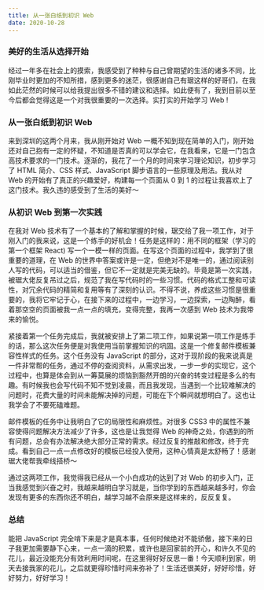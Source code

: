 ```yaml
---
title: 从一张白纸到初识 Web
date: 2020-10-28
---
```


### 美好的生活从选择开始

经过一年多在社会上的摸索，我感受到了种种与自己曾期望的生活的诸多不同，比刚毕业时更加的不知所措，感到更多的迷茫，很感谢自己有琚这样的好哥们，在我如此茫然的时候可以给我提出很多不错的建议和选择。如此便有了，我到目前以至今后都会觉得这是一个对我很重要的一次选择。实打实的开始学习 Web !

### 从一张白纸到初识 Web

来到深圳的这两个月来，我从刚开始对 Web 一概不知到现在简单的入门，刚开始还对自己抱有一定的怀疑，不知道是否真的可以学会它，在我看来，它是一门包含高技术要求的一门技术。逐渐的，我花了一个月的时间来学习理论知识，初步学习了 HTML 简介、CSS 样式、JavaScript 脚步语言的一些原理及用法。我从对 Web 的开始有了真正的兴趣爱好，构建每一个页面从 0 到 1 的过程让我喜欢上了这门技术。我久违的感受到了生活的美好～

### 从初识 Web 到第一次实践

在我对 Web 技术有了一个基本的了解和掌握的时候，琚交给了我一项工作，对于刚入门的我来说，这是一个练手的好机会！任务是这样的：用不同的框架（学习的第一个框架 React) 写一个一模一样的页面。在写这个页面的过程中，我学到了很重要的道理，在 Web 的世界中答案或许是一定，但绝对不是唯一的，通过阅读别人写的代码，可以适当的借鉴，但它不一定就是完美无缺的。毕竟是第一次实践，被琚大佬反复吊过之后，规范了我在写代码时的一些习惯。代码的格式工整和可读性，对冗余代码的精简和复用等有了深刻的认识。不得不说，养成这些习惯是很重要的，我将它牢记于心，在接下来的过程中，一边学习，一边探索，一边陶醉，看着那空空的页面被我一点一点的填充，变得完整，我再一次感到 Web 技术为我带来的愉悦。

紧接着第一个任务完成后，我就被安排上了第二项工作，如果说第一项工作是练手的话，那么这次任务便是对我使用当前掌握知识的巩固。这是一个修复邮件模板兼容性样式的任务。这个任务没有 JavaScript 的部分，这对于现阶段的我来说真是一件非常帮的任务，通过不停的查阅资料，从需求出发，一步一步的实现它，这个过程中，也算是体会到从一筹莫展的烦恼到豁然开朗的兴奋的转变过程是多么的有趣。有时候我也会写代码不知不觉到凌晨，而且我发现，当遇到一个比较难解决的问题时，花费大量的时间未能解决掉的问题，可能在下个瞬间就想明白了。这也让我学会了不要死磕难题。

邮件模板的任务中让我明白了它的局限性和麻烦性。对很多 CSS3 中的属性不兼容使得问题解决方法减少了许多，这也是让我觉得 Web 的神奇之处，你遇到的所有问题，总会有办法解决绝大部分正常的需求。经过反复的推敲和修改，终于完成。看到自己一点一点修改好的模板已经投入使用，这种心情真是太舒畅了！感谢琚大佬帮我牵线搭桥～

通过这两项工作，我觉得我已经从一个小白成功的达到了对 Web 的初步入门，正当我感觉到兴奋之时，我越来越明白学习就是，当你学到的东西越来越多时，你会发现有更多的东西你还不明白，越学习越不会原来是这样来的，反反复复。

### 总结

能把 JavaScript 完全啃下来是才是真本事，任何时候绝对不能骄傲，接下来的日子我更加需要静下心来，一点一滴的积累，或许也是回家前的开心，和许久不见的花儿，最近没能充分有效利用时间呢，在这里得好好反思一番！今天顺利到家，明天去接我家的花儿，之后就更得珍惜时间来弥补了！生活还很美好，好好珍惜，好好努力，好好学习！
